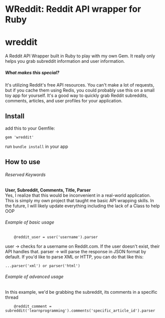 
WReddit: Reddit API wrapper for Ruby
=======
# wreddit
A Reddit API Wrapper built in Ruby to play with my own Gem. It really only helps you grab subreddit information and user information.

##### What makes this special?
It's utilizing Reddit's free API resources. You can't make a lot of requests, but if you cache them using Redis, you could probably use this on a small toy app for yourself. It's a good way to quickly grab Reddit subreddits, comments, articles, and user profiles for your application. 

## Install
add this to your Gemfile:
```
gem 'wreddit'
```

run ```bundle install``` in your app

## How to use
###### Reserved Keywords
<b>User, Subreddit, Comments, Title, Parser</b>
<br>Yes, I realize that this would be inconvenient in a real-world application. This is simply my own project that taught me basic API wrapping skills. In the future, I will likely update everything including the lack of a Class to help OOP
###### Example of basic usage
```
    @reddit_user = user('username').parser
```
user    -> checks for a username on Reddit.com. If the user doesn't exist, their API handles that. 
parser  -> will parse the response in JSON format by default. If you'd like to parse XML or HTTP, you can do that like this:
```
...parser('xml') or parser('html')
```

###### Example of advanced usage
In this example, we'd be grabbing the subreddit, its comments in a specific thread
```
    @reddit_comment = subreddit('learnprogramming').comments('specific_article_id').parser
```
